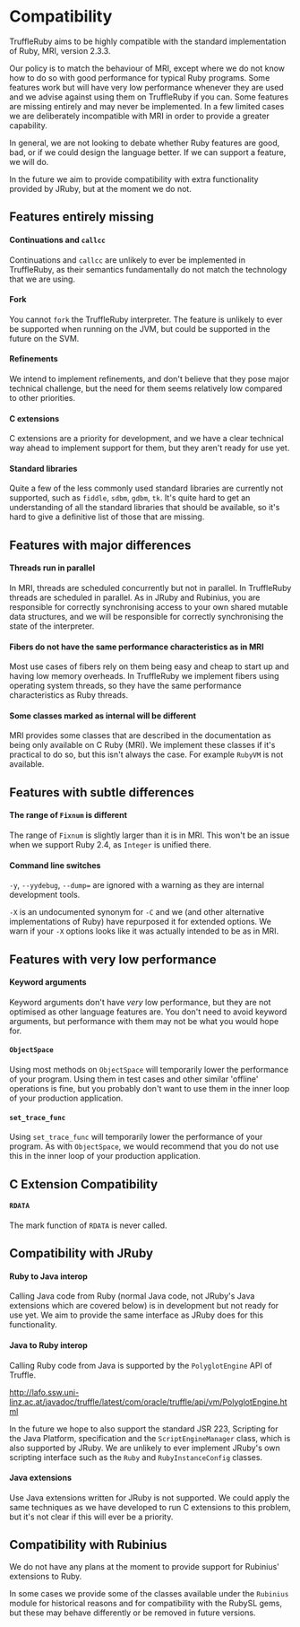 # Compatibility

TruffleRuby aims to be highly compatible with the standard implementation of
Ruby, MRI, version 2.3.3.

Our policy is to match the behaviour of MRI, except where we do not know how to
do so with good performance for typical Ruby programs. Some features work but
will have very low performance whenever they are used and we advise against
using them on TruffleRuby if you can. Some features are missing entirely and may
never be implemented. In a few limited cases we are deliberately incompatible
with MRI in order to provide a greater capability.

In general, we are not looking to debate whether Ruby features are good, bad, or
if we could design the language better. If we can support a feature, we will do.

In the future we aim to provide compatibility with extra functionality provided
by JRuby, but at the moment we do not.

## Features entirely missing

#### Continuations and `callcc`

Continuations and `callcc` are unlikely to ever be implemented in TruffleRuby,
as their semantics fundamentally do not match the technology that we are using.

#### Fork

You cannot `fork` the TruffleRuby interpreter. The feature is unlikely to ever
be supported when running on the JVM, but could be supported in the future on
the SVM.

#### Refinements

We intend to implement refinements, and don't believe that they pose major
technical challenge, but the need for them seems relatively low compared to
other priorities.

#### C extensions

C extensions are a priority for development, and we have a clear technical way
ahead to implement support for them, but they aren't ready for use yet.

#### Standard libraries

Quite a few of the less commonly used  standard libraries are currently not
supported, such as `fiddle`, `sdbm`, `gdbm`, `tk`. It's quite hard to get an
understanding of all the standard libraries that should be available, so it's
hard to give a definitive list of those that are missing.

## Features with major differences

#### Threads run in parallel

In MRI, threads are scheduled concurrently but not in parallel. In TruffleRuby
threads are scheduled in parallel. As in JRuby and Rubinius, you are responsible
for correctly synchronising access to your own shared mutable data structures,
and we will be responsible for correctly synchronising the state of the
interpreter.

#### Fibers do not have the same performance characteristics as in MRI

Most use cases of fibers rely on them being easy and cheap to start up and
having low memory overheads. In TruffleRuby we implement fibers using operating
system threads, so they have the same performance characteristics as Ruby
threads.

#### Some classes marked as internal will be different

MRI provides some classes that are described in the documentation as being only
available on C Ruby (MRI). We implement these classes if it's practical to do
so, but this isn't always the case. For example `RubyVM` is not available.

## Features with subtle differences

#### The range of `Fixnum` is different

The range of `Fixnum` is slightly larger than it is in MRI. This won't be an
issue when we support Ruby 2.4, as `Integer` is unified there.

#### Command line switches

`-y`, `--yydebug`, `--dump=` are ignored with a warning as they are internal
development tools.

`-X` is an undocumented synonym for `-C` and we (and other alternative
implementations of Ruby) have repurposed it for extended options. We warn if
your `-X` options looks like it was actually intended to be as in MRI.

## Features with very low performance

#### Keyword arguments

Keyword arguments don't have *very* low performance, but they are not optimised
as other language features are. You don't need to avoid keyword arguments, but
performance with them may not be what you would hope for.

#### `ObjectSpace`

Using most methods on `ObjectSpace` will temporarily lower the performance of
your program. Using them in test cases and other similar 'offline' operations is
fine, but you probably don't want to use them in the inner loop of your
production application.

#### `set_trace_func`

Using `set_trace_func` will temporarily lower the performance of your program.
As with `ObjectSpace`, we would recommend that you do not use this in the inner
loop of your production application.

## C Extension Compatibility

#### `RDATA`

The mark function of `RDATA` is never called.

## Compatibility with JRuby

#### Ruby to Java interop

Calling Java code from Ruby (normal Java code, not JRuby's Java extensions which
are covered below) is in development but not ready for use yet. We aim to
provide the same interface as JRuby does for this functionality.

#### Java to Ruby interop

Calling Ruby code from Java is supported by the `PolyglotEngine` API of Truffle.

http://lafo.ssw.uni-linz.ac.at/javadoc/truffle/latest/com/oracle/truffle/api/vm/PolyglotEngine.html

In the future we hope to also support the standard JSR 223, Scripting for the
Java Platform, specification and the `ScriptEngineManager` class, which is also
supported by JRuby. We are unlikely to ever implement JRuby's own scripting
interface such as the `Ruby` and `RubyInstanceConfig` classes.

#### Java extensions

Use Java extensions written for JRuby is not supported. We could apply the same
techniques as we have developed to run C extensions to this problem, but it's
not clear if this will ever be a priority.

## Compatibility with Rubinius

We do not have any plans at the moment to provide support for Rubinius'
extensions to Ruby.

In some cases we provide some of the classes available under the `Rubinius`
module for historical reasons and for compatibility with the RubySL gems,
but these may behave differently or be removed in future versions.
